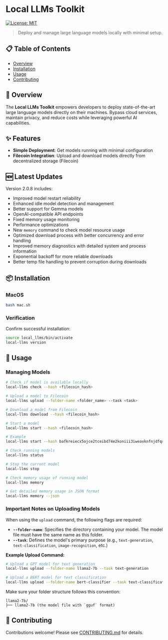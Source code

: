 # Local LLMs Toolkit

[![License: MIT](https://img.shields.io/badge/License-MIT-blue.svg)](LICENSE)

> Deploy and manage large language models locally with minimal setup.

## 📋 Table of Contents

- [Overview](#overview)
- [Installation](#installation)
- [Usage](#usage)
- [Contributing](#contributing)

## 🔭 Overview

The **Local LLMs Toolkit** empowers developers to deploy state-of-the-art large language models directly on their machines. Bypass cloud services, maintain privacy, and reduce costs while leveraging powerful AI capabilities.

## ✨ Features

- **Simple Deployment**: Get models running with minimal configuration
- **Filecoin Integration**: Upload and download models directly from decentralized storage (Filecoin)

## 🆕 Latest Updates

Version 2.0.8 includes:
- Improved model restart reliability
- Enhanced idle model detection and management
- Better support for Gemma models
- OpenAI-compatible API endpoints
- Fixed memory usage monitoring
- Performance optimizations
- New `memory` command to check model resource usage
- Optimized download process with better concurrency and error handling
- Improved memory diagnostics with detailed system and process information
- Exponential backoff for more reliable downloads
- Better temp file handling to prevent corruption during downloads

## 📦 Installation

### MacOS

```bash
bash mac.sh
```

### Verification

Confirm successful installation:

```bash
source local_llms/bin/activate
local-llms version
```

## 🚀 Usage

### Managing Models

```bash
# Check if model is available locally
local-llms check --hash <filecoin_hash>

# Upload a model to Filecoin
local-llms upload --folder-name <folder_name> --task <task>

# Download a model from Filecoin
local-llms download --hash <filecoin_hash>

# Start a model
local-llms start --hash <filecoin_hash>

# Example
local-llms start --hash bafkreiecx5ojce2tceibd74e2koniii3iweavknfnjdfqs6ows2ikoow6m

# Check running models
local-llms status

# Stop the current model
local-llms stop

# Check memory usage of running model
local-llms memory

# Get detailed memory usage in JSON format
local-llms memory --json
```
### Important Notes on Uploading Models

When using the `upload` command, the following flags are required:

- **`--folder-name`**: Specifies the directory containing your model. The model file must have the same name as this folder.
- **`--task`**: Defines the model's primary purpose (e.g., `text-generation`, `text-classification`, `image-recognition`, etc.)

**Example Upload Command:**

```bash
# Upload a GPT model for text generation
local-llms upload --folder-name llama2-7b --task text-generation

# Upload a BERT model for text classification
local-llms upload --folder-name bert-classifier --task text-classification
```

Make sure your folder structure follows this convention:
```
llama2-7b/
├── llama2-7b (the model file with `gguf` format)
```


## 👥 Contributing

Contributions welcome! Please see [CONTRIBUTING.md](CONTRIBUTING.md) for details.